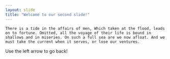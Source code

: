 ```yaml
---
layout: slide
title: "Welcome to our second slide!"
---
```

```There is a tide in the affairs of men, Which taken at the flood, leads on to fortune. Omitted, all the voyage of their life is bound in shallows and in miseries. On such a full sea are we now afloat. And we must take the current when it serves, or lose our ventures.```

Use the left arrow to go back!
